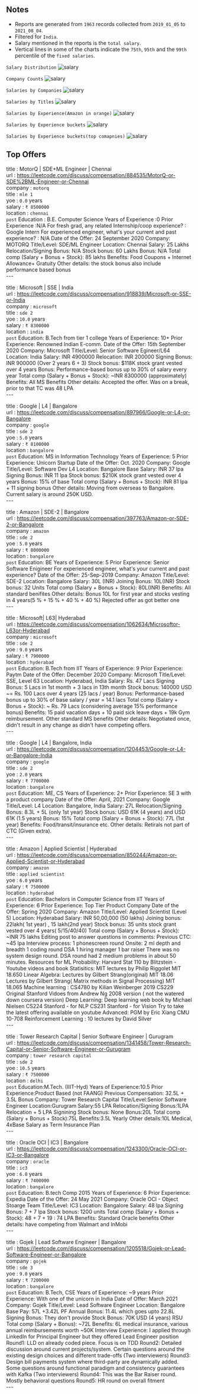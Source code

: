 ## Notes
- Reports are generated from `1963` records collected from `2019_01_05` to `2021_08_04`.
- Filtered for `India`.<br>
- Salary mentioned in the reports is the `total salary`.<br>
- Vertical lines in some of the charts indicate the `75th`, `95th` and the `99th` percentile of the `fixed salaries`.<br>

`Salary Distribution`
![salary](../imgs/salary_distribution_total.png)

`Company Counts`
![salary](../imgs/company_distribution_total.png)

`Salaries by Companies`
![salary](../imgs/company_salary_distribution_total.png)

`Salaries by Titles`
![salary](../imgs/title_salary_distribution_total.png)

`Salaries by Experience(Amazon in orange)`
![salary](../imgs/yoe_salary_distribution_total.png)

`Salaries by Experience buckets`
![salary](../imgs/yoebucket_salary_distribution_total.png)

`Salaries by Experience buckets(top comapnies)`
![salary](../imgs/top_companies_salary_distribution_total.png)

## Top Offers

title : MotorQ | SDE+ML Engineer | Chennai<br>url : https://leetcode.com/discuss/compensation/884535/MotorQ-or-SDE%2BML-Engineer-or-Chennai<br>company : `motorq`<br>title : `mle 1`<br>yoe : `0.0` years<br>salary : `₹ 8500000`<br>location : `chennai`<br>`post`
Education : B.E. Computer Science
Years of Experience :0
Prior Experience :N/A
For fresh grad, any related Internship/coop experience? : Google Intern
For experienced engineer, what's your current and past experience? : N/A
Date of the Offer: 24 September 2020
Company: MOTORQ
Title/Level: SDE/ML Engineer
Location: Chennai
Salary: 25 Lakhs
Relocation/Signing Bonus: N/A
Stock bonus: 60 Lakhs
Bonus: N/A
Total comp (Salary + Bonus + Stock): 85 lakhs
Benefits: Food Coupons + Internet Allowance+ Gratuity
Other details: the stock bonus also include performance based bonus<br>---

title : Microsoft | SSE | India<br>url : https://leetcode.com/discuss/compensation/918839/Microsoft-or-SSE-or-India<br>company : `microsoft`<br>title : `sde 2`<br>yoe : `10.0` years<br>salary : `₹ 8300000`<br>location : `india`<br>`post`
Education: B.Tech from tier 1 college
Years of Experience: 10+
Prior Experience: Renowned Indian E-comm.
Date of the Offer: 15th September 2020
Company: Microsoft
Title/Level: Senior Software Egineer/L64
Location: India
Salary: INR 4900000
Relocation: INR 200000
Signing Bonus: INR 900000 (Over 2 years 6 + 3)
Stock bonus: $118K stock grant vested over 4 years
Bonus: Performance-based bonus up to 30% of salary every year
Total comp (Salary + Bonus + Stock): ~INR 8300000 (approximately)
Benefits: All MS Benefits
Other details: Accepted the offer.
Was on a break, prior to that TC was 48 LPA<br>---

title : Google | L4 | Bangalore<br>url : https://leetcode.com/discuss/compensation/897966/Google-or-L4-or-Bangalore<br>company : `google`<br>title : `sde 2`<br>yoe : `5.0` years<br>salary : `₹ 8100000`<br>location : `bangalore`<br>`post`
Education: MS in Information Technology
Years of Experience: 5
Prior Experience: Unicorn Startup
Date of the Offer: Oct. 2020
Company: Google
Title/Level: Software Dev L4
Location: Bangalore
Base Salary: INR 37 lpa
Signing Bonus: INR 11 lpa
Stock bonus: $210K stock grant vested over 4 years
Bonus: 15% of base
Total comp (Salary + Bonus + Stock): INR 81 lpa + 11 signing bonus
Other details: Moving from overseas to Bangalore. Current salary is around 250K USD.<br>---

title : Amazon | SDE-2 | Bangalore<br>url : https://leetcode.com/discuss/compensation/397763/Amazon-or-SDE-2-or-Bangalore<br>company : `amazon`<br>title : `sde 2`<br>yoe : `5.0` years<br>salary : `₹ 8000000`<br>location : `bangalore`<br>`post`
Education: BE
Years of Experience: 5
Prior Experience: Senior Software Enigineer
For experienced engineer, what's your current and past experience?
Date of the Offer: 25-Sep-2019
Company: Amazon
Title/Level: SDE-2
Location: Bangalore
Salary: 30L (INR)
Joining Bonus: 10L(INR)
Stock bonus: 32 Units
Total comp (Salary + Bonus + Stock): 80L(INR)
Benefits: All standard benifites
Other details: Bonus 10L for first year and stocks vesting in 4 years(5 % + 15 % + 40 % + 40 %)
Rejected offer as got better one<br>---

title : Microsoft| L63| Hyderabad<br>url : https://leetcode.com/discuss/compensation/1062634/Microsoftor-L63or-Hyderabad<br>company : `microsoft`<br>title : `sde 2`<br>yoe : `9.0` years<br>salary : `₹ 7900000`<br>location : `hyderabad`<br>`post`
Education: B.Tech from IIT
Years of Experience: 9
Prior Experience: Paytm
Date of the Offer: December 2020
Company: Microsoft
Title/Level: SSE, Level 63
Location: Hyderabad, India
Salary: Rs. 47 Lacs
Signing Bonus: 5 Lacs in 1st month + 3 lacs in 13th month
Stock bonus: 140000 USD ~= Rs. 100 Lacs over 4 years (25 lacs / year)
Bonus: Performance-based bonus up to 30% of base salary / year = 14.1 lacs
Total comp (Salary + Bonus + Stock): ~ Rs. 79 Lacs (considering average 15% performance bonus)
Benefits: 15 paid vacation days + 10 paid sick leave days + 19k Gym reimbursement. Other standard MS benefits
Other details: Negotiated once, didn't result in any change as didn't have competing offers.<br>---

title : Google | L4 | Bangalore, India<br>url : https://leetcode.com/discuss/compensation/1204453/Google-or-L4-or-Bangalore-India<br>company : `google`<br>title : `sde 2`<br>yoe : `2.0` years<br>salary : `₹ 7700000`<br>location : `bangalore`<br>`post`
Education: ME, CS
Years of Experience: 2+
Prior Experience: SE 3 with a product company
Date of the Offer: April, 2021
Company: Google
Title/Level: L4
Location: Bangalore, India
Salary: 27L
Relocation/Signing Bonus: 8.3L + 5L (only 1st year)
Stock bonus: USD 61K (4 years) and USD 61K (1.5 years)
Bonus: 15%
Total comp (Salary + Bonus + Stock): 77L (1st year)
Benefits: Food/transit/insurance etc.
Other details: Retirals not part of CTC (Given extra).<br>---

title : Amazon | Applied Scientist | Hyderabad<br>url : https://leetcode.com/discuss/compensation/850244/Amazon-or-Applied-Scientist-or-Hyderabad<br>company : `amazon`<br>title : `applied scientist`<br>yoe : `6.0` years<br>salary : `₹ 7500000`<br>location : `hyderabad`<br>`post`
Education: Bachelors in Computer Science from IIT
Years of Experience: 6
Prior Experience: Top Tier Product Company
Date of the Offer: Spring 2020
Company: Amazon
Title/Level: Applied Scientist (Level 5)
Location: Hyderabad
Salary: INR 50,00,000 (50 lakhs)
Joining bonus: 22lakh( 1st year) , 15 lakh(2nd year)
Stock bonus: 35 units stock grant vested over 4 years( 5/15/40/40)
Total comp (Salary + Bonus + Stock): ~INR 75 lakhs
Editing post to answer questions in comments:
Previous CTC: ~45 lpa
Interview process:
1 phonescreen round
Onsite:
2 ml depth and breadth
1 coding round DSA
1 hiring manager
1 bar raiser
There was no system design round. DSA round had 2 medium problems in about 50 minutes.
Resources for ML
Probability:
Harvard Stat 110 by Blitzstein - Youtube videos and book
Statisitics:
MIT lectures by Philip Riggolet MIT 18.650
Linear Algebra:
Lectures by Gilbert Strang(original) MIT 18.06
Lectures by Gilbert Strang( Matrix methods in Signal Processing) MIT 18.065
Machine learning :
CS4780 by Kilian Weinberger 2019
CS229 Original Stanford Vidoes from Andrew Ng 2008 version ( not the watered down coursera version)
Deep Learning:
Deep learning web book by Michael Nielsen
CS224 Stanford - for NLP
CS231 Stanford - for Vision
Try to take the latest offering available on youtube
Advanced:
PGM by Eric Xiang CMU 10-708
Reinforcement Learning :
10 lectures by David Silver<br>---

title : Tower Research Capital | Senior Software Engineer | Gurugram<br>url : https://leetcode.com/discuss/compensation/1341458/Tower-Research-Capital-or-Senior-Software-Engineer-or-Gurugram<br>company : `tower research capital`<br>title : `sde 2`<br>yoe : `10.5` years<br>salary : `₹ 7500000`<br>location : `delhi`<br>`post`
Education:M.Tech. (IIIT-Hyd)
Years of Experience:10.5
Prior Experience:Product Based (not FAANG)
Previous Compensation: 32.5L + 3.5L Bonus
Company: Tower Research Capital
Title/Level:Senior Software Engineer
Location:Gurugram
Salary:55 LPA
Relocation/Signing Bonus:1LPA Relocation + 5 LPA Signining
Stock bonus: None
Bonus:20L
Total comp (Salary + Bonus + Stock):75L
Benefits:3.5L Yearly
Other details:10L Medical, 4xBase Salary as Term Insurance Plan<br>---

title : Oracle OCI | IC3 | Bangalore<br>url : https://leetcode.com/discuss/compensation/1243300/Oracle-OCI-or-IC3-or-Bangalore<br>company : `oracle`<br>title : `ic3`<br>yoe : `6.0` years<br>salary : `₹ 7400000`<br>location : `bangalore`<br>`post`
Education: B.tech Comp 2015
Years of Experience: 6
Prior Experience: Expedia
Date of the Offer: 24 May 2021
Company: Oracle OCI - Object Stoarge Team
Title/Level: IC3
Location: Bangalore
Salary: 48 lpa
Signing Bonus: 7 + 7 lpa
Stock bonus: 1200 units
Total comp (Salary + Bonus + Stock): 48 + 7 + 19 : 74 LPA
Benefits: Standard Oracle benefits
Other details: have competing from Walmart and InMobi<br>---

title : Gojek | Lead Software Engineer | Bangalore<br>url : https://leetcode.com/discuss/compensation/1205518/Gojek-or-Lead-Software-Engineer-or-Bangalore<br>company : `gojek`<br>title : `sde 3`<br>yoe : `9.0` years<br>salary : `₹ 7200000`<br>location : `bangalore`<br>`post`
Education: B.Tech, CSE
Years of Experience: ~9 years
Prior Experience: With one of the unicorn in India
Date of Offer: March 2021
Company: Gojek
Title/Level: Lead Software Engineer
Location: Bangalore
Base Pay: 57L +3.42L PF
Annual Bonus: 11.4L which goes upto 22.8L
Signing Bonus: They don't provide
Stock Bonus: 70K USD (4 years) RSU
Total comp (Salary + Bonus): ~72L
Benefits: 6L medical insurance, various annual reimbursements worth ~50K
Interview Experience:
I applied through LinkedIn for Principal Engineer but they offered Lead Engineer position
Round1: LLD on already coded piece. Focus is on TDD
Round2: Detailed discussion around current projects/system. Certain questions around the existing design choices and different trade-offs (Two interviewers)
Round3: Design bill payments system where third-party are dynamically added. Some questions around functional paradigm and consistency guarantees with Kafka (Two interviewers)
Round4: This was the Bar Raiser round. Mostly behavioral questions
Round5: HR round on overall fitment<br>---
